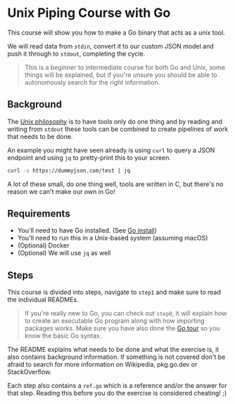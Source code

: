 # Unix Piping Course with Go

This course will show you how to make a Go binary that acts as a unix tool.

We will read data from `stdin`, convert it to our custom JSON model and push it through to `stdout`, completing the cycle.

>This is a beginner to intermediate course for both Go and Unix, some things will be explained, but if you're unsure
you should be able to autonomously search for the right information.

## Background

The [Unix philosophy](https://en.wikipedia.org/wiki/Unix_philosophy) is to have tools only do one thing and by 
reading and writing from `stdout` these tools can be combined to create pipelines of work that needs to be done.

An example you might have seen already is using `curl` to query a JSON endpoint and using `jq` to pretty-print
this to your screen.

```bash
curl -s https://dummyjson.com/test | jq
```

A lot of these small, do one thing well, tools are written in C, but there's no reason we can't make our own in Go!

## Requirements

- You'll need to have Go installed. (See [Go install](https://go.dev/doc/install))
- You'll need to run this in a Unix-based system (assuming macOS)
- (Optional) Docker
- (Optional) We will use `jq` as well

## Steps

This course is divided into steps, navigate to `step1` and make sure to read the individual READMEs.

> If you're really new to Go, you can check out `step0`, it will explain how to create an executable Go
> program along with how importing packages works. Make sure you have also done the [Go tour](https://go.dev/tour/)
> so you know the basic Go syntax.

The README explains what needs to be done and what the exercise is, it also contains background information.
If something is not covered don't be afraid to search for more information on Wikipedia, pkg.go.dev or StackOverflow.

Each step also contains a `ref.go` which is a reference and/or the answer for that step.
Reading this before you do the exercise is considered cheating! ;)